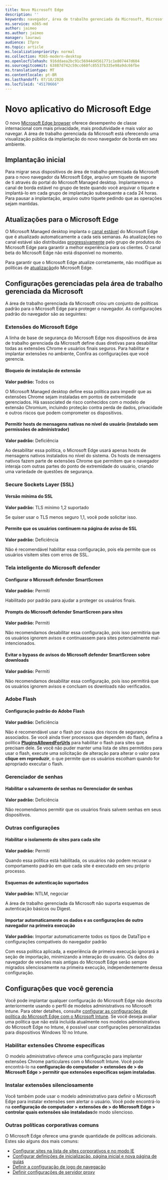 ```yaml
---
title: Novo Microsoft Edge
description: ''
keywords: navegador, área de trabalho gerenciada da Microsoft, Microsoft 365, serviço, documentação
ms.service: m365-md
author: jaimeo
ms.author: jaimeo
manager: laurawi
audience: ITpro
ms.topic: article
ms.localizationpriority: normal
ms.collection: M365-modern-desktop
ms.openlocfilehash: 916ddaea2bc91c56944d4561771c1e807447d604
ms.sourcegitcommit: 63887d742c59cc660fc85537b335e98a9dc66fbe
ms.translationtype: MT
ms.contentlocale: pt-BR
ms.lasthandoff: 07/18/2020
ms.locfileid: "45170666"
---
```

# <a name="new-microsoft-edge-app"></a>Novo aplicativo do Microsoft Edge

O novo [Microsoft Edge browser](https://www.microsoft.com/edge) oferece desempenho de classe internacional com mais privacidade, mais produtividade e mais valor ao navegar. A área de trabalho gerenciada da Microsoft está oferecendo uma visualização pública da implantação do novo navegador de borda em seu ambiente.

## <a name="initial-deployment"></a>Implantação inicial

Para migrar seus dispositivos de área de trabalho gerenciada da Microsoft para o novo navegador da Microsoft Edge, arquivo um tíquete de suporte de ti através do portal do Microsoft Managed desktop. Implantaremos o canal de borda estável no grupo de teste quando você arquivar o tíquete e implantá-lo em cada grupo de implantação subsequente a cada 24 horas. Para pausar a implantação, arquivo outro tíquete pedindo que as operações sejam mantidas.

## <a name="updates-to-microsoft-edge"></a>Atualizações para o Microsoft Edge

O Microsoft Managed desktop implanta o [canal estável](https://docs.microsoft.com/deployedge/microsoft-edge-channels#stable-channel) do Microsoft Edge que é atualizado automaticamente a cada seis semanas. As atualizações no canal estável são distribuídas [progressivamente](https://docs.microsoft.com/deployedge/microsoft-edge-update-progressive-rollout) pelo grupo de produtos do Microsoft Edge para garantir a melhor experiência para os clientes. O canal beta do Microsoft Edge não está disponível no momento.

Para garantir que o Microsoft Edge atualize corretamente, não modifique as políticas de [atualização](https://docs.microsoft.com/deployedge/microsoft-edge-update-policies)do Microsoft Edge.

## <a name="settings-managed-by-microsoft-managed-desktop"></a>Configurações gerenciadas pela área de trabalho gerenciada da Microsoft

A área de trabalho gerenciada da Microsoft criou um conjunto de políticas padrão para o Microsoft Edge para proteger o navegador. As configurações padrão do navegador são as seguintes:

### <a name="microsoft-edge-extensions"></a>Extensões do Microsoft Edge

A linha de base de segurança do Microsoft Edge nos dispositivos de área de trabalho gerenciada da Microsoft define duas diretivas para desabilitar todas as extensões Chrome e usuários finais seguros. Para habilitar e implantar extensões no ambiente, Confira as configurações que você gerencia. 

#### <a name="extension-installation-blocklist"></a>Bloqueio de instalação de extensão
**Valor padrão:** Todos os

O Microsoft Managed desktop define essa política para impedir que as extensões Chrome sejam instaladas em pontos de extremidade gerenciados. Há sassociated de risco conhecidos com o modelo de extensão Chromium, incluindo proteção contra perda de dados, privacidade e outros riscos que podem comprometer os dispositivos. 

#### <a name="allow-user-level-native-messaging-hosts-installed-without-admin-permissions"></a>Permitir hosts de mensagens nativas no nível do usuário (instalado sem permissões de administrador)

**Valor padrão:** Deficiência

Ao desabilitar essa política, o Microsoft Edge usará apenas hosts de mensagens nativos instalados no nível do sistema. Os hosts de mensagens nativos fazem parte de extensões Chrome que permitem que o navegador interaja com outras partes do ponto de extremidade do usuário, criando uma variedade de questões de segurança.  

### <a name="secure-sockets-layer-ssl"></a> Secure Sockets Layer (SSL) 

#### <a name="minimum-ssl-version"></a>Versão mínima do SSL

**Valor padrão:** TLS mínimo 1,2 suportado

Se quiser usar o TLS menos seguro 1,1, você pode solicitar isso.

#### <a name="allows-users-to-proceed-from-the-ssl-warning-page"></a>Permite que os usuários continuem na página de aviso de SSL

**Valor padrão:** Deficiência

Não é recomendável habilitar essa configuração, pois ela permite que os usuários visitem sites com erros de SSL.

### <a name="microsoft-defender-smart-screen"></a>Tela inteligente do Microsoft defender

#### <a name="configure-microsoft-defender-smartscreen"></a>Configurar o Microsoft defender SmartScreen

**Valor padrão:** Permiti

Habilitado por padrão para ajudar a proteger os usuários finais.

#### <a name="microsoft-defender-smartscreen-prompts-for-sites"></a>Prompts do Microsoft defender SmartScreen para sites

**Valor padrão:** Permiti

Não recomendamos desabilitar essa configuração, pois isso permitiria que os usuários ignorem avisos e continuassem para sites potencialmente mal-intencionados.

#### <a name="prevent-bypassing-of-microsoft-defender-smartscreen-warnings-about-downloads"></a>Evitar o bypass de avisos do Microsoft defender SmartScreen sobre downloads

**Valor padrão:** Permiti

Não recomendamos desabilitar essa configuração, pois isso permitirá que os usuários ignorem avisos e concluam os downloads não verificados.

### <a name="adobe-flash"></a>Adobe Flash

#### <a name="default-adobe-flash-setting"></a>Configuração padrão do Adobe Flash

**Valor padrão:** Deficiência

Não é recomendável usar o flash por causa dos riscos de segurança associados. Se você ainda tiver processos que dependem do flash, defina a política **[PluginsAllowedForUrls](https://docs.microsoft.com/deployedge/microsoft-edge-policies#pluginsallowedforurls)** para habilitar o flash para sites que precisam dele. Se você não puder manter uma lista de sites permitidos para usar o flash, execute uma solicitação de alteração para alterar o valor para **clique em reproduzir**, o que permite que os usuários escolham quando for apropriado executar o flash.

### <a name="password-manager"></a>Gerenciador de senhas

#### <a name="enable-saving-passwords-to-the-password-manager"></a>Habilitar o salvamento de senhas no Gerenciador de senhas

**Valor padrão:** Deficiência

Não recomendamos permitir que os usuários finais salvem senhas em seus dispositivos.

### <a name="other-settings"></a>Outras configurações

#### <a name="enable-site-isolation-for-every-site"></a>Habilitar o isolamento de sites para cada site

**Valor padrão:** Permiti

Quando essa política está habilitada, os usuários não podem recusar o comportamento padrão em que cada site é executado em seu próprio processo.

#### <a name="supported-authentication-schemes"></a>Esquemas de autenticação suportados

**Valor padrão:** NTLM, negociar

A área de trabalho gerenciada da Microsoft não suporta esquemas de autenticação básicos ou Digest.

#### <a name="automatically-import-another-browsers-data-and-settings-at-first-run"></a>Importar automaticamente os dados e as configurações de outro navegador na primeira execução

**Valor padrão:** Importar automaticamente todos os tipos de DataTipo e configurações compatíveis do navegador padrão 

Com essa política aplicada, a experiência de primeira execução ignorará a seção de importação, minimizando a interação do usuário. Os dados do navegador de versões mais antigas do Microsoft Edge serão sempre migrados silenciosamente na primeira execução, independentemente dessa configuração. 


## <a name="settings-you-manage"></a>Configurações que você gerencia

Você pode implantar qualquer configuração do Microsoft Edge não descrita anteriormente usando o perfil de modelos administrativos no Microsoft Intune. Para obter detalhes, consulte [configurar as configurações de política do Microsoft Edge com o Microsoft Intune](https://docs.microsoft.com/deployedge/configure-edge-with-intune). Se você deseja avaliar uma política que não está incluída atualmente nos modelos administrativos do Microsoft Edge no Intune, é possível usar configurações personalizadas para dispositivos Windows 10 no Intune.

### <a name="enabling-specific-chrome-extensions"></a>Habilitar extensões Chrome específicas

O modelo administrativo oferece uma configuração para implantar extensões Chrome particulares com o Microsoft Intune. Você pode encontrá-lo na **configuração do computador > extensões de > do Microsoft Edge > permitir que extensões específicas sejam instaladas**.

### <a name="install-extensions-silently"></a>Instalar extensões silenciosamente

Você também pode usar o modelo administrativo para definir o Microsoft Edge para instalar extensões sem alertar o usuário. Você pode encontrá-lo na **configuração do computador > extensões de > do Microsoft Edge > controlar quais extensões são instaladas**de modo silencioso.

### <a name="other-common-enterprise-policies"></a>Outras políticas corporativas comuns

O Microsoft Edge oferece uma grande quantidade de políticas adicionais. Estes são alguns dos mais comuns:
 
- [Configurar sites na lista de sites corporativos e no modo IE](https://docs.microsoft.com/deployedge/edge-ie-mode-sitelist)
- [Configurar definições de inicialização, página inicial e nova página de guias](https://docs.microsoft.com/deployedge/microsoft-edge-policies#startup-home-page-and-new-tab-page)
- [Definir a configuração de jogo de navegação](https://docs.microsoft.com/deployedge/microsoft-edge-policies#allowsurfgame)
- [Definir configurações de servidor proxy](https://docs.microsoft.com/deployedge/microsoft-edge-policies#proxy-server)

